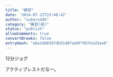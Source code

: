 ```yaml
---
title: "練習"
date: '2014-07-22T23:40:42'
author: "subaru44k"
category: "練習(弱)"
status: "publish"
allowComments: true
convertBreaks: false
entryHash: "e8a1d00307db9148faddff85fe1d3ae0"
---
```

12分ジョグ

アクティブレストだなー。

